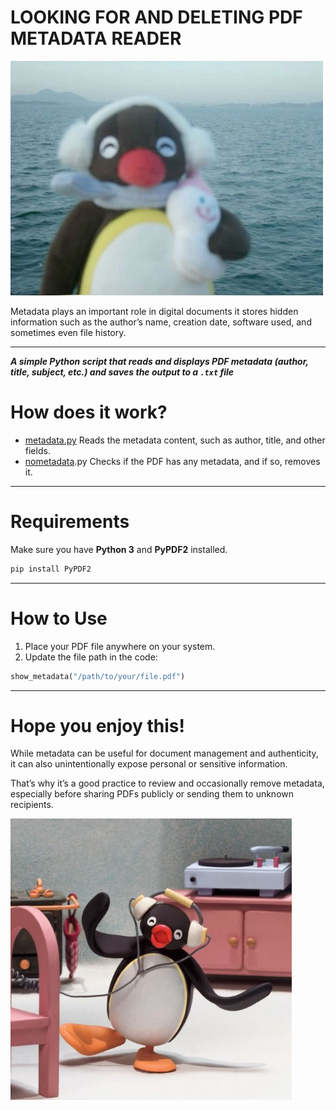 # LOOKING FOR AND DELETING PDF METADATA READER

<p align="left">
  <img src="images/pingu.jpeg" alt="PDF PINGU" width="500">
</p>

Metadata plays an important role in digital documents it stores hidden information such as the author’s name, creation date, software used, and sometimes even file history.

---

***A simple Python script that reads and displays PDF metadata (author, title, subject, etc.) and saves the output to a `.txt` file***

# How does it work?

* [metadata.py](metadata.py) Reads the metadata content, such as author, title, and other fields.
* [nometadata](nometadata).py Checks if the PDF has any metadata, and if so, removes it.

---

# Requirements

Make sure you have **Python 3** and **PyPDF2** installed.

```bash
pip install PyPDF2
```

---

# How to Use

1. Place your PDF file anywhere on your system.
2. Update the file path in the code:

```python
show_metadata("/path/to/your/file.pdf")
```

---

# Hope you enjoy this!

While metadata can be useful for document management and authenticity, it can also unintentionally expose personal or sensitive information.

That’s why it’s a good practice to review and occasionally remove metadata, especially before sharing PDFs publicly or sending them to unknown recipients.

<p align="left">
  <img src="images/pingu2.jpeg" alt="PDF PINGU" width="450">
</p>
